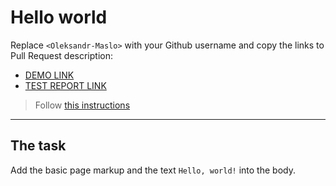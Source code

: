 # Hello world
Replace `<Oleksandr-Maslo>` with your Github username and copy the links to Pull Request description:
- [DEMO LINK](https://Oleksandr-Maslo.github.io/layout_hello-world/)
- [TEST REPORT LINK](https://Oleksandr-Maslo.github.io/layout_hello-world/report/html_report/)

> Follow [this instructions](https://mate-academy.github.io/layout_task-guideline/#how-to-solve-the-layout-tasks-on-github)
___

## The task 
Add the basic page markup and the text `Hello, world!` into the body.

